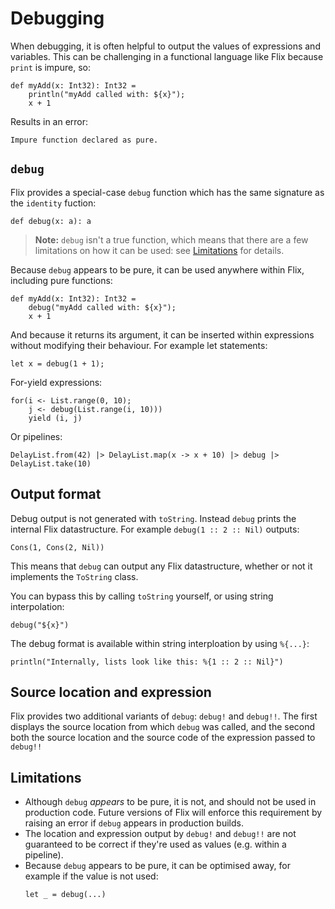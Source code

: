 # Debugging

When debugging, it is often helpful to output the values of expressions and variables. This can be challenging in a functional language like Flix because `print` is impure, so:

```flix
def myAdd(x: Int32): Int32 =
    println("myAdd called with: ${x}");
    x + 1
```

Results in an error:

```
Impure function declared as pure.
```

## `debug`

Flix provides a special-case `debug` function which has the same signature as the `identity` fuction:

```flix
def debug(x: a): a
```

> **Note:** `debug` isn't a true function, which means that there are a few limitations on how it can be used: see [Limitations](#limitations) for details.

Because `debug` appears to be pure, it can be used anywhere within Flix, including pure functions:

```flix
def myAdd(x: Int32): Int32 =
    debug("myAdd called with: ${x}");
    x + 1
```

And because it returns its argument, it can be inserted within expressions without modifying their behaviour. For example let statements:

```flix
let x = debug(1 + 1);
```

For-yield expressions:

```flix
for(i <- List.range(0, 10);
    j <- debug(List.range(i, 10)))
    yield (i, j)
```

Or pipelines:

```flix
DelayList.from(42) |> DelayList.map(x -> x + 10) |> debug |> DelayList.take(10)
```

## Output format

Debug output is not generated with `toString`. Instead `debug` prints the internal Flix datastructure. For example `debug(1 :: 2 :: Nil)` outputs:

```
Cons(1, Cons(2, Nil)) 
```

This means that `debug` can output any Flix datastructure, whether or not it implements the `ToString` class.

You can bypass this by calling `toString` yourself, or using string interpolation:

```flix
debug("${x}")
```

The debug format is available within string interploation by using `%{...}`:

```flix
println("Internally, lists look like this: %{1 :: 2 :: Nil}")
```

## Source location and expression

Flix provides two additional variants of `debug`: `debug!` and `debug!!`. The first displays the source location from which `debug` was called, and the second both the source location and the source code of the expression passed to `debug!!`

## Limitations

* Although `debug` *appears* to be pure, it is not, and should not be used in production code. Future versions of Flix will enforce this requirement by raising an error if `debug` appears in production builds.
* The location and expression output by `debug!` and `debug!!` are not guaranteed to be correct if they're used as values (e.g. within a pipeline).
* Because `debug` appears to be pure, it can be optimised away, for example if the value is not used:
  ```flix
  let _ = debug(...)
  ```
